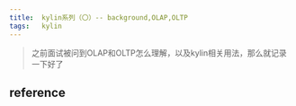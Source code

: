 ```yaml
---
title:	kylin系列（〇）-- background,OLAP,OLTP
tags:	kylin
---
```


> 之前面试被问到OLAP和OLTP怎么理解，以及kylin相关用法，那么就记录一下好了

## reference

[]()